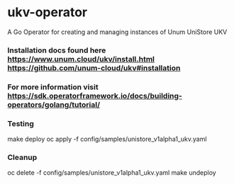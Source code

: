 # ukv-operator
A Go Operator for creating and managing instances of Unum UniStore UKV

### Installation docs found here https://www.unum.cloud/ukv/install.html https://github.com/unum-cloud/ukv#installation

### For more information visit https://sdk.operatorframework.io/docs/building-operators/golang/tutorial/

### Testing
make deploy
oc apply -f config/samples/unistore_v1alpha1_ukv.yaml 

### Cleanup
oc delete -f config/samples/unistore_v1alpha1_ukv.yaml 
make undeploy